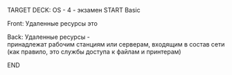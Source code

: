 TARGET DECK: OS - 4 - экзамен
START
Basic

Front: Удаленные ресурсы это

Back: Удаленные ресурсы - принадлежат рабочим станциям или серверам, входящим в состав сети
(как правило, это службы доступа к файлам и принтерам)
<!--ID: 1663705565774-->
END

